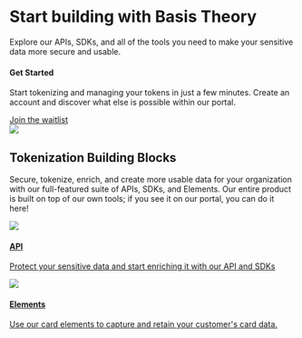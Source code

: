 <div class="home">
  <div>
    <h1>Start building with Basis Theory</h1>
  </div>
  <div>
    <p class="sub-text">
      Explore our APIs, SDKs, and all of the tools you need to make your sensitive data more secure and usable. 
    </p>
  </div>
  <div class="docs-hero">
      <span>
        <h4 id="getting-started">Get Started</h4>
        <p class="sub-text-small">Start tokenizing and managing your tokens in just a few minutes. Create an account and discover what else is possible within our portal.</p>
        <div class="button"><a href="https://basistheory.com" target="_blank">Join the waitlist</a></div>        
      </span>
      <img src="./images/getStarted.svg"></img>
    </div>
  <div>
    <h2>Tokenization Building Blocks</h2>
    <p class="sub-text-small">
      Secure, tokenize, enrich, and create more usable data for your organization with our full-featured suite of APIs, SDKs, and Elements. Our entire product is built on top of our own tools; if you see it on our portal, you can do it here!
    </p>
  </div>
  <div class="card-box">
    <a href="/api-reference">
      <div class="card">
        <img src="./images/card/api-reference-header-link.svg">
        <div class="container">
          <h4>API</h4>
          <p>Protect your sensitive data and start enriching it with our API and SDKs</p>
        </div>
      </div>
    </a>
      <a href="/elements">
      <div class="card">
        <img src="./images/card/elements-header-link.svg">
        <div class="container">
            <h4>Elements</h4>
            <p>Use our card elements to capture and retain your customer's card data. </p>
        </div>
      </div>
    </a>
  </div>
</div>
